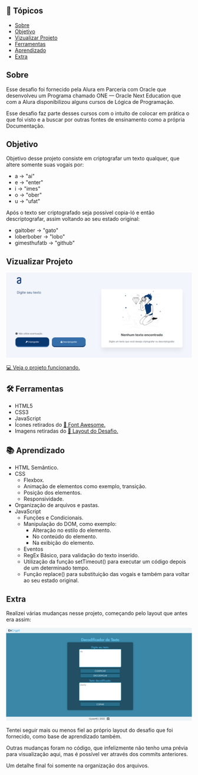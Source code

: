 ## 📌 Tópicos

- [Sobre](#sobre)
- [Objetivo](#objetivo)
- [Vizualizar Projeto](#vizualizar-projeto)
- [Ferramentas](#🛠️-ferramentas)
- [Aprendizado](#📚-aprendizado)
- [Extra](#extra)

## Sobre

Esse desafio foi fornecido pela Alura em Parceria com Oracle que desenvolveu um Programa chamado ONE — Oracle Next Education que com a Alura disponibilizou alguns cursos de Lógica de Programação.

Esse desafio faz parte desses cursos com o intuito de colocar em prática o que foi visto e a buscar por outras fontes de ensinamento como a própria Documentação.

## Objetivo

Objetivo desse projeto consiste em criptografar um texto qualquer, que altere somente suas vogais por:

- a -> "ai"
- e -> "enter"
- i -> "imes"
- o -> "ober"
- u -> "ufat"

Após o texto ser criptografado seja possível copia-ló e então descriptografar, assim voltando ao seu estado original:

- gaitober -> "gato"
- loberbober -> "lobo"
- gimesthufatb -> "github"

## Vizualizar Projeto

![Imagem do Projeto](./.github/preview.png)

[💻 Veja o projeto funcionando.](https://joaopdr3.github.io/text-decoder-challenge/)

## 🛠️ Ferramentas

- HTML5
- CSS3
- JavaScript
- Ícones retirados do [🔗 Font Awesome.](https://fontawesome.com/)
- Imagens retiradas do [🔗 Layout do Desafio.](<https://www.figma.com/file/XqmWWW3PcR2nL1MQbyjrB8/Alura-Challenge---Desafio-1---L%C3%B3gica-(Copy)?node-id=0%3A1>)

## 📚 Aprendizado

- HTML Semântico.
- CSS
  - Flexbox.
  - Animação de elementos como exemplo, transição.
  - Posição dos elementos.
  - Responsividade.
- Organização de arquivos e pastas.
- JavaScript
  - Funções e Condicionais.
  - Manipulação do DOM, como exemplo:
    - Alteração no estilo do elemento.
    - No conteúdo do elemento.
    - Na exibição do elemento.
  - Eventos
  - RegEx Básico, para validação do texto inserido.
  - Utilização da função setTimeout() para executar um código depois de um determinado tempo.
  - Função replace() para substituição das vogais e também para voltar ao seu estado original.

## Extra

Realizei várias mudanças nesse projeto, começando pelo layout que antes era assim:

![Imagem do Projeto anterior](./.github/previous-layout.png)

Tentei seguir mais ou menos fiel ao próprio layout do desafio que foi fornecido, como base de aprendizado também.

Outras mudanças foram no código, que infelizmente não tenho uma prévia para visualização aqui, mas é possível ver através dos commits anteriores.

Um detalhe final foi somente na organização dos arquivos.
